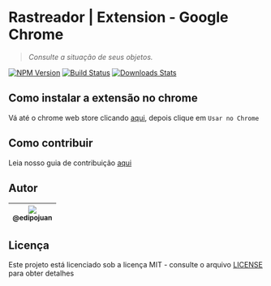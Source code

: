 # Rastreador | Extension - Google Chrome

> *Consulte a situação de seus objetos.*

[![NPM Version][npm-image]][npm-url]
[![Build Status][travis-image]][travis-url]
[![Downloads Stats][npm-downloads]][npm-url]

## Como instalar a extensão no chrome

Vá até o chrome web store clicando [aqui](https://chrome.google.com/webstore/detail/rastreamento-de-objetos-c/gipmnbmfcohhohgcjknpiogoaofanflo?utm_source=chrome-ntp-icon), depois clique em `Usar no Chrome`

## Como contribuir

Leia nosso guia de contribuição [aqui](CONTRIBUTING.md)

## Autor

| [<img src="https://avatars1.githubusercontent.com/u/9813896?v=4&s=115"><br><sub>@edipojuan</sub>](https://github.com/edipojuan) |
| :---: |

## Licença

Este projeto está licenciado sob a licença MIT - consulte o arquivo [LICENSE](LICENSE) para obter detalhes

[npm-image]: https://img.shields.io/npm/v/datadog-metrics.svg?style=flat-square
[npm-url]: https://npmjs.org/package/datadog-metrics
[npm-downloads]: https://img.shields.io/npm/dm/datadog-metrics.svg?style=flat-square
[travis-image]: https://img.shields.io/travis/dbader/node-datadog-metrics/master.svg?style=flat-square
[travis-url]: https://travis-ci.org/dbader/node-datadog-metrics
[wiki]: https://github.com/edipojuan/rastreador-correios/wiki
